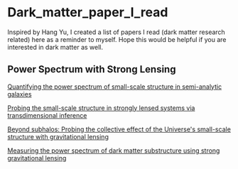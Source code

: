 # Dark_matter_paper_I_read

Inspired by Hang Yu, I created a list of papers I read (dark matter research related) here as a reminder to myself. Hope this would be helpful if you are interested in dark matter as well.



## Power Spectrum with Strong Lensing
[Quantifying the power spectrum of small-scale structure in semi-analytic galaxies](https://arxiv.org/abs/1808.03501)


[Probing the small-scale structure in strongly lensed systems via transdimensional inference](https://arxiv.org/abs/1706.06111)

[Beyond subhalos: Probing the collective effect of the Universe's small-scale structure with gravitational lensing](https://arxiv.org/abs/1806.07897)

[Measuring the power spectrum of dark matter substructure using strong gravitational lensing](https://arxiv.org/abs/1403.2720)





